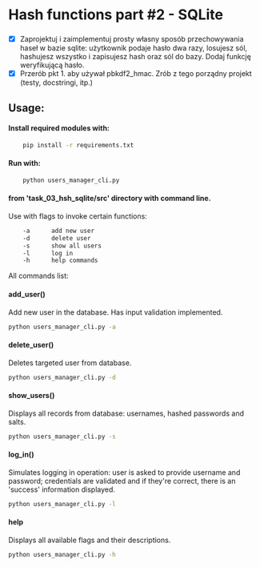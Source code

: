 # Hash functions part #2 - SQLite

###

- [x] Zaprojektuj i zaimplementuj prosty własny sposób przechowywania haseł w bazie sqlite: użytkownik podaje hasło dwa razy, losujesz sól, hashujesz wszystko i zapisujesz hash oraz sól do bazy. Dodaj funkcję weryfikującą hasło.
- [x] Przerób pkt 1. aby używał pbkdf2_hmac. Zrób z tego porządny projekt (testy, docstringi, itp.)

## Usage:

#### Install required modules with:

```cmd
    pip install -r requirements.txt
```

#### Run with:

```cmd
    python users_manager_cli.py
```
#### from 'task_03_hsh_sqlite/src' directory with command line.

Use with flags to invoke certain functions:

```cmd
    -a      add new user
    -d      delete user
    -s      show all users
    -l      log in      
    -h      help commands
```

All commands list:

#### add_user()

Add new user in the database. Has input validation implemented.

```cmd
python users_manager_cli.py -a
```

#### delete_user()

Deletes targeted user from database. 

```cmd
python users_manager_cli.py -d
```

#### show_users()

Displays all records from database: usernames, hashed passwords and salts.

```cmd
python users_manager_cli.py -s
```

#### log_in()

Simulates logging in operation: user is asked to provide username and password; credentials are validated and if they're correct, 
there is an 'success' information displayed.

```cmd
python users_manager_cli.py -l
```

#### help

Displays all available flags and their descriptions.

```cmd
python users_manager_cli.py -h
```